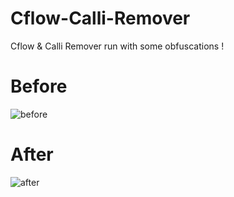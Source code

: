 # Cflow-Calli-Remover
Cflow &amp; Calli Remover run with some obfuscations !

# Before 

![before](https://user-images.githubusercontent.com/42553582/87096353-4b4e9b80-c24b-11ea-9170-017f975b4917.png)

# After

![after](https://user-images.githubusercontent.com/42553582/87096372-5275a980-c24b-11ea-8903-72a708417544.png)
